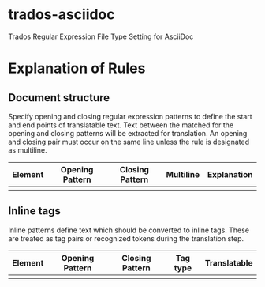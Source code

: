 # trados-asciidoc
Trados Regular Expression File Type Setting for AsciiDoc

# Explanation of Rules
## Document structure

Specify opening and closing regular expression patterns to define the start and end points of translatable text. Text between the matched for the opening and closing patterns will be extracted for translation. An opening and closing pair must occur on the same line unless the rule is designated as multiline.

| Element | Opening Pattern | Closing Pattern | Multiline | Explanation |
| ----------- | ----------- | ----------- | ----------- | ----------- |
|             |             |             |             |             |

## Inline tags
Inline patterns define text which should be converted to inline tags. These are treated as tag pairs or recognized tokens during the translation step.

| Element | Opening Pattern | Closing Pattern | Tag type | Translatable |
| ----------- | ----------- | ----------- | ----------- | ----------- |
|             |             |             |             |             |

